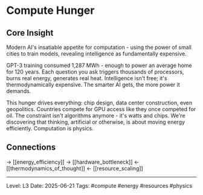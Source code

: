 # Compute Hunger

## Core Insight
Modern AI's insatiable appetite for computation - using the power of small cities to train models, revealing intelligence as fundamentally expensive.

GPT-3 training consumed 1,287 MWh - enough to power an average home for 120 years. Each question you ask triggers thousands of processors, burns real energy, generates real heat. Intelligence isn't free; it's thermodynamically expensive. The smarter AI gets, the more power it demands.

This hunger drives everything: chip design, data center construction, even geopolitics. Countries compete for GPU access like they once competed for oil. The constraint isn't algorithms anymore - it's watts and chips. We're discovering that thinking, artificial or otherwise, is about moving energy efficiently. Computation is physics.

## Connections
→ [[energy_efficiency]]
→ [[hardware_bottleneck]]
← [[thermodynamics_of_thought]]
← [[resource_scaling]]

---
Level: L3
Date: 2025-06-21
Tags: #compute #energy #resources #physics